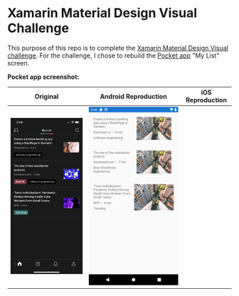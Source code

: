 # Xamarin Material Design Visual Challenge

This purpose of this repo is to complete the [Xamarin Material Design Visual challenge](https://devblogs.microsoft.com/xamarin/visual-challenge-conquered/). For the challenge, I chose to rebuild the [Pocket app](https://apps.apple.com/app/read-it-later-pro/id309601447) "My List" screen.

**Pocket app screenshot:**

Original | Android Reproduction | iOS Reproduction
--- | --- | ---
![](./screenshots/pocket-my-list-page.jpeg) | ![](./screenshots/android-v1.png)
